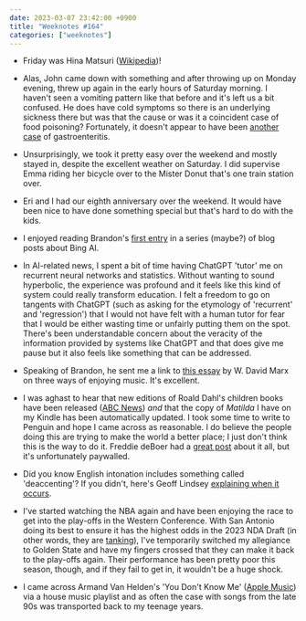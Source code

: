 ```yaml
---
date: 2023-03-07 23:42:00 +0900
title: "Weeknotes #164"
categories: ["weeknotes"]
---
```


- Friday was Hina Matsuri ([Wikipedia](https://en.wikipedia.org/wiki/Hinamatsuri))!

- Alas, John came down with something and after throwing up on Monday evening, threw up again in the early hours of Saturday morning. I haven't seen a vomiting pattern like that before and it's left us a bit confused. He does have cold symptoms so there is an underlying sickness there but was that the cause or was it a coincident case of food poisoning? Fortunately, it doesn't appear to have been [another case](https://updates.inqk.net/post/1675175220.html) of gastroenteritis.

- Unsurprisingly, we took it pretty easy over the weekend and mostly stayed in, despite the excellent weather on Saturday. I did supervise Emma riding her bicycle over to the Mister Donut that's one train station over.

- Eri and I had our eighth anniversary over the weekend. It would have been nice to have done something special but that's hard to do with the kids.

- I enjoyed reading Brandon's [first entry](https://sangsara.net/2023/02/28/bing-blogs-1/) in a series (maybe?) of blog posts about Bing AI.

- In AI-related news, I spent a bit of time having ChatGPT 'tutor' me on recurrent neural networks and statistics. Without wanting to sound hyperbolic, the experience was profound and it feels like this kind of system could really transform education. I felt a freedom to go on tangents with ChatGPT (such as asking for the etymology of 'recurrent' and 'regression') that I would not have felt with a human tutor for fear that I would be either wasting time or unfairly putting them on the spot. There's been understandable concern about the veracity of the information provided by systems like ChatGPT and that does give me pause but it also feels like something that can be addressed.

- Speaking of Brandon, he sent me a link to [this essay](https://culture.ghost.io/three-ways-of-enjoying-music-and-the-snobbery-of-ultra-poptimism/) by W. David Marx on three ways of enjoying music. It's excellent.

- I was aghast to hear that new editions of Roald Dahl's children books have been released ([ABC News](https://www.abc.net.au/news/2023-02-20/roald-dahl-books-changes-rejected-by-critics/101997882)) _and_ that the copy of _Matilda_ I have on my Kindle has been automatically updated. I took some time to write to Penguin and hope I came across as reasonable. I do believe the people doing this are trying to make the world a better place; I just don't think this is the way to do it. Freddie deBoer had a [great post](https://freddiedeboer.substack.com/p/being-offensive-is-the-whole-point) about it all, but it's unfortunately paywalled.

- Did you know English intonation includes something called 'deaccenting'? If you didn't, here's Geoff Lindsey [explaining when it occurs](https://youtu.be/Y5jD5SyH3EM).

- I've started watching the NBA again and have been enjoying the race to get into the play-offs in the Western Conference. With San Antonio doing its best to ensure it has the highest odds in the 2023 NDA Draft (in other words, they are [tanking](https://en.wikipedia.org/wiki/Tanking_(sports))), I've temporarily switched my allegiance to Golden State and have my fingers crossed that they can make it back to the play-offs again. Their performance has been pretty poor this season, though, and if they fail to get in, it wouldn't be a huge shock.

- I came across Armand Van Helden's 'You Don't Know Me' ([Apple Music](https://music.apple.com/us/album/you-dont-know-me-feat-duane-harden/1444240381?i=1444240383)) via a house music playlist and as often the case with songs from the late 90s was transported back to my teenage years.
